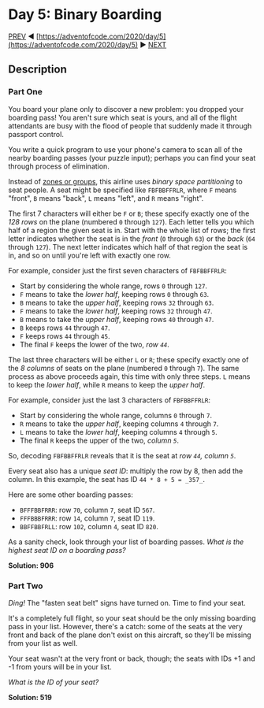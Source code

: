 # Day 5: Binary Boarding

[PREV](/questions/2020/04.md) ◀ [https://adventofcode.com/2020/day/5](https://adventofcode.com/2020/day/5) ▶ [NEXT](/questions/2020/06.md)

## Description

### Part One

You board your plane only to discover a new problem: you dropped your boarding pass! You aren't sure which seat is yours, and all of the flight attendants are busy with the flood of people that suddenly made it through passport control.

You write a <span title="No problem!">quick program</span> to use your phone's camera to scan all of the nearby boarding passes (your puzzle input); perhaps you can find your seat through process of elimination.

Instead of [zones or groups](https://www.youtube.com/watch?v=oAHbLRjF0vo), this airline uses _binary space partitioning_ to seat people. A seat might be specified like `FBFBBFFRLR`, where `F` means "front", `B` means "back", `L` means "left", and `R` means "right".

The first 7 characters will either be `F` or `B`; these specify exactly one of the _128 rows_ on the plane (numbered `0` through `127`). Each letter tells you which half of a region the given seat is in. Start with the whole list of rows; the first letter indicates whether the seat is in the _front_ (`0` through `63`) or the _back_ (`64` through `127`). The next letter indicates which half of that region the seat is in, and so on until you're left with exactly one row.

For example, consider just the first seven characters of `FBFBBFFRLR`:

*   Start by considering the whole range, rows `0` through `127`.
*   `F` means to take the _lower half_, keeping rows `0` through `63`.
*   `B` means to take the _upper half_, keeping rows `32` through `63`.
*   `F` means to take the _lower half_, keeping rows `32` through `47`.
*   `B` means to take the _upper half_, keeping rows `40` through `47`.
*   `B` keeps rows `44` through `47`.
*   `F` keeps rows `44` through `45`.
*   The final `F` keeps the lower of the two, _row `44`_.

The last three characters will be either `L` or `R`; these specify exactly one of the _8 columns_ of seats on the plane (numbered `0` through `7`). The same process as above proceeds again, this time with only three steps. `L` means to keep the _lower half_, while `R` means to keep the _upper half_.

For example, consider just the last 3 characters of `FBFBBFFRLR`:

*   Start by considering the whole range, columns `0` through `7`.
*   `R` means to take the _upper half_, keeping columns `4` through `7`.
*   `L` means to take the _lower half_, keeping columns `4` through `5`.
*   The final `R` keeps the upper of the two, _column `5`_.

So, decoding `FBFBBFFRLR` reveals that it is the seat at _row `44`, column `5`_.

Every seat also has a unique _seat ID_: multiply the row by 8, then add the column. In this example, the seat has ID `44 * 8 + 5 = _357_`.

Here are some other boarding passes:

*   `BFFFBBFRRR`: row `70`, column `7`, seat ID `567`.
*   `FFFBBBFRRR`: row `14`, column `7`, seat ID `119`.
*   `BBFFBBFRLL`: row `102`, column `4`, seat ID `820`.

As a sanity check, look through your list of boarding passes. _What is the highest seat ID on a boarding pass?_

__Solution: 906__

### Part Two

_Ding!_ The "fasten seat belt" signs have turned on. Time to find your seat.

It's a completely full flight, so your seat should be the only missing boarding pass in your list. However, there's a catch: some of the seats at the very front and back of the plane don't exist on this aircraft, so they'll be missing from your list as well.

Your seat wasn't at the very front or back, though; the seats with IDs +1 and -1 from yours will be in your list.

_What is the ID of your seat?_

__Solution: 519__
